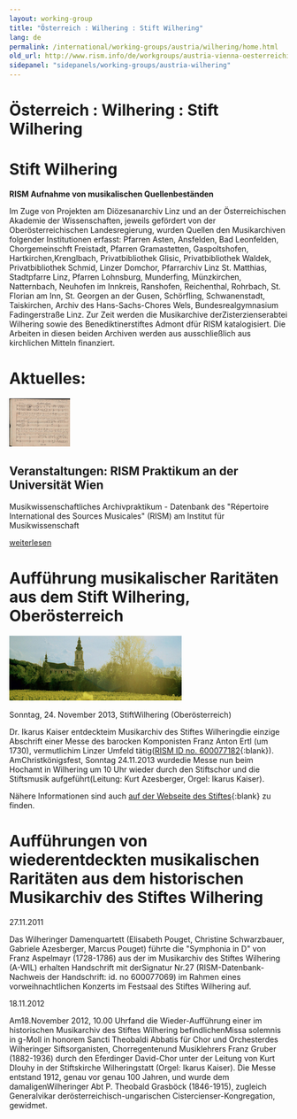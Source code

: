 ```yaml
---
layout: working-group
title: "Österreich : Wilhering : Stift Wilhering"
lang: de
permalink: /international/working-groups/austria/wilhering/home.html
old_url: http://www.rism.info/de/workgroups/austria-vienna-oesterreichische-akademie-der-wissenschaften/home.html
sidepanel: "sidepanels/working-groups/austria-wilhering"
---
```


# Österreich : Wilhering : Stift Wilhering

# Stift Wilhering

**RISM Aufnahme von musikalischen Quellenbeständen**

Im Zuge von Projekten am Diözesanarchiv Linz und an der Österreichischen Akademie der Wissenschaften, jeweils gefördert von der Oberösterreichischen Landesregierung, wurden Quellen den Musikarchiven folgender Institutionen erfasst: Pfarren Asten, Ansfelden, Bad Leonfelden, Chorgemeinschft Freistadt,  Pfarren Gramastetten, Gaspoltshofen, Hartkirchen,Krenglbach, Privatbibliothek Glisic, Privatbibliothek Waldek, Privatbibliothek Schmid, Linzer Domchor, Pfarrarchiv Linz St. Matthias, Stadtpfarre Linz, Pfarren Lohnsburg, Munderfing, Münzkirchen, Natternbach, Neuhofen im Innkreis, Ranshofen, Reichenthal, Rohrbach, St. Florian am Inn, St. Georgen an der Gusen, Schörfling, Schwanenstadt, Taiskirchen, Archiv des Hans-Sachs-Chores Wels, Bundesrealgymnasium Fadingerstraße Linz. Zur Zeit werden die Musikarchive derZisterzienserabtei Wilhering sowie des Benediktinerstiftes Admont dfür RISM katalogisiert. Die Arbeiten in diesen beiden Archiven werden aus ausschließlich aus kirchlichen Mitteln finanziert.

# Aktuelles:

 ![](/resources-old-website/workgroups-images/csm_Winterreise_7629d31da9.jpg)

## Veranstaltungen: RISM Praktikum an der Universität Wien

Musikwissenschaftliches Archivpraktikum - Datenbank des "Répertoire International des Sources Musicales" (RISM) am Institut für Musikwissenschaft

[weiterlesen](/international/working-groups/austria/wilhering/practicum.de.md "RISM Praktikum an der Universität Wien")

<!-- -->

# Aufführung musikalischer Raritäten aus dem Stift Wilhering, Oberösterreich

 ![](/resources-old-website/workgroups-images/csm_Stift_596fd558da.jpg "Stift")

Sonntag, 24. November 2013, StiftWilhering (Oberösterreich)

Dr. Ikarus Kaiser entdeckteim Musikarchiv des Stiftes Wilheringdie einzige Abschrift einer Messe des barocken Komponisten Franz Anton Ertl (um 1730), vermutlichim Linzer Umfeld tätig([RISM ID no. 600077182](http://opac.rism.info/search?documentid=600077182){:blank}). AmChristkönigsfest, Sonntag 24.11.2013 wurdedie Messe nun beim Hochamt in Wilhering um 10 Uhr wieder durch den Stiftschor und die Stiftsmusik aufgeführt(Leitung: Kurt Azesberger, Orgel: Ikarus Kaiser).

Nähere Informationen sind auch [auf der Webseite des Stiftes](http://stiftwilhering.at/termine/stift-wilhering-christkoenigssonntag-hochamt/){:blank} zu finden.

# Aufführungen von wiederentdeckten musikalischen Raritäten aus dem historischen Musikarchiv des Stiftes Wilhering

27.11.2011

Das Wilheringer Damenquartett (Elisabeth Pouget, Christine Schwarzbauer, Gabriele Azesberger, Marcus Pouget) führte die "Symphonia in D" von Franz Aspelmayr (1728-1786) aus der im Musikarchiv des Stiftes Wilhering (A-WIL) erhalten Handschrift mit derSignatur Nr.27 (RISM-Datenbank-Nachweis der Handschrift: id. no 600077069) im Rahmen eines vorweihnachtlichen Konzerts im Festsaal des Stiftes Wilhering auf.

18.11.2012

Am18.November 2012, 10.00 Uhrfand die Wieder-Aufführung einer im historischen Musikarchiv des Stiftes Wilhering befindlichenMissa solemnis in g-Moll in honorem Sancti Theobaldi Abbatis für Chor und Orchesterdes Wilheringer Siftsorganisten, Chorregentenund Musiklehrers Franz Gruber (1882-1936) durch den Eferdinger David-Chor unter der Leitung von Kurt Dlouhy in der Stiftskirche Wilheringstatt (Orgel: Ikarus Kaiser). Die Messe entstand 1912, genau vor genau 100 Jahren, und wurde dem damaligenWilheringer Abt P. Theobald Grasböck (1846-1915), zugleich Generalvikar derösterreichisch-ungarischen Cistercienser-Kongregation, gewidmet.
